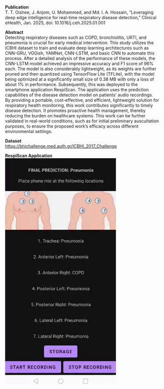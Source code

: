 **Publication** <br>
T. T. Oishee, J. Anjom, U. Mohammed, and Md. I. A. Hossain, “Leveraging deep edge intelligence for real-time respiratory disease detection,” Clinical eHealth, Jan. 2025, doi: 10.1016/j.ceh.2025.01.001 <br>

**Abstract** <br>
Detecting respiratory diseases such as COPD, bronchiolitis, URTI, and pneumonia is crucial for early medical intervention. This study utilizes the ICBHI dataset to train and evaluate deep learning architectures such as CNN-GRU, VGGish, YAMNet, CNN-LSTM, and basic CNN to automate this process. After a detailed analysis of the performance of these models, the CNN-LSTM model achieved an impressive accuracy and F1 score of 96% each. The model is also considerably lightweight, as its weights are further pruned and then quantized using TensorFlow Lite (TFLite), with the model being optimized at a significantly small size of 0.38 MB with only a loss of about 1% in performance. Subsequently, this was deployed to the smartphone application RespiScan. The application uses the prediction capabilities of the disease detection model on patients’ audio recordings. By providing a portable, cost-effective, and efficient, lightweight solution for respiratory health monitoring, this work contributes significantly to timely disease detection. It promotes proactive health management, thereby reducing the burden on healthcare systems. This work can be further validated in real-world conditions, such as for initial preliminary auscultation purposes, to ensure the proposed work’s efficacy across different environmental settings. <br>

**Dataset** <br>
https://bhichallenge.med.auth.gr/ICBHI_2017_Challenge

**RespiScan Application** <br>
![Alt text](application-ss.png)
